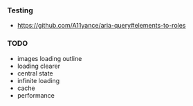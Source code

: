 ### Testing

- https://github.com/A11yance/aria-query#elements-to-roles

### TODO

- images loading outline
- loading clearer
- central state
- infinite loading
- cache
- performance
